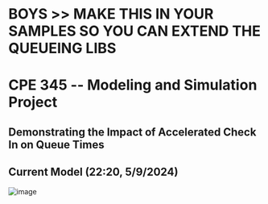 # **BOYS >> MAKE THIS IN YOUR SAMPLES SO YOU CAN EXTEND THE QUEUEING LIBS**
# CPE 345 -- Modeling and Simulation Project
## Demonstrating the Impact of Accelerated Check In on Queue Times

## Current Model (22:20, 5/9/2024)
![image](https://github.com/Aoli03/CPE345-Modeling-And-Simulation-Project/assets/82727581/f193dc42-ae38-494a-94d6-fd5faf8649e9)

